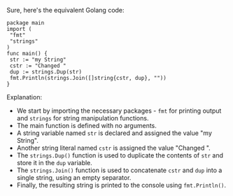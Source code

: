 Sure, here's the equivalent Golang code:
```
package main
import (
 "fmt"
 "strings"
)
func main() {
 str := "my String"
 cstr := "Changed "
 dup := strings.Dup(str)
 fmt.Println(strings.Join([]string{cstr, dup}, ""))
}
``` 
Explanation:
- We start by importing the necessary packages - `fmt` for printing output and `strings` for string manipulation functions.
- The main function is defined with no arguments.
- A string variable named `str` is declared and assigned the value "my String".
- Another string literal named `cstr` is assigned the value "Changed ".
- The `strings.Dup()` function is used to duplicate the contents of `str` and store it in the `dup` variable.
- The `strings.Join()` function is used to concatenate `cstr` and `dup` into a single string, using an empty separator.
- Finally, the resulting string is printed to the console using `fmt.Println()`.

